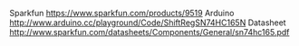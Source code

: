 Sparkfun https://www.sparkfun.com/products/9519
Arduino http://www.arduino.cc/playground/Code/ShiftRegSN74HC165N
Datasheet http://www.sparkfun.com/datasheets/Components/General/sn74hc165.pdf

